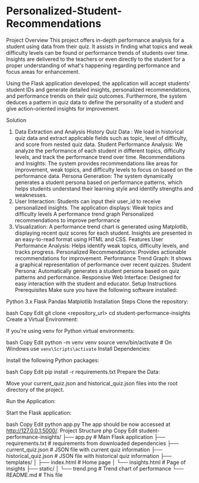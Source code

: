 # Personalized-Student-Recommendations

Project Overview
This project offers in-depth performance analysis for a student using data from their quiz. It assists in finding what topics and weak difficulty levels can be found or performance trends of students over time. Insights are delivered to the teachers or even directly to the student for a proper understanding of what's happening regarding performance and focus areas for enhancement.

Using the Flask application developed, the application will accept students' student IDs and generate detailed insights, personalized recommendations, and performance trends on their quiz outcomes. Furthermore, the system deduces a pattern in quiz data to define the personality of a student and give action-oriented insights for improvement.

Solution
1. Data Extraction and Analysis
History Quiz Data : We load in historical quiz data and extract applicable fields such as topic, level of difficulty, and score from nested quiz data.
Student Performance Analysis: We analyze the performance of each student in different topics, difficulty levels, and track the performance trend over time.
Recommendations and Insights: The system provides recommendations like areas for improvement, weak topics, and difficulty levels to focus on based on the performance data.
Persona Generation: The system dynamically generates a student persona based on performance patterns, which helps students understand their learning style and identify strengths and weaknesses.
2. User Interaction:
Students can input their user_id to receive personalized insights.
The application displays:
Weak topics and difficulty levels
A performance trend graph
Personalized recommendations to improve performance
3. Visualization:
A performance trend chart is generated using Matplotlib, displaying recent quiz scores for each student.
Insights are presented in an easy-to-read format using HTML and CSS.
Features
User Performance Analysis: Helps identify weak topics, difficulty levels, and tracks progress.
Personalized Recommendations: Provides actionable recommendations for improvement.
Performance Trend Graph: It shows a graphical representation of performance over recent quizzes.
Student Persona: Automatically generates a student persona based on quiz patterns and performance.
Responsive Web Interface: Designed for easy interaction with the student and educator.
Setup Instructions
Prerequisites
Make sure you have the following software installed:

Python 3.x
Flask
Pandas
Matplotlib
Installation Steps
Clone the repository:

bash
Copy
Edit
git clone <repository_url>
cd student-performance-insights
Create a Virtual Environment:

If you're using venv for Python virtual environments:

bash
Copy
Edit
python -m venv venv
source venv/bin/activate # On Windows use `venv\Scripts\activate`
Install Dependencies:

Install the following Python packages:

bash
Copy
Edit
pip install -r requirements.txt
Prepare the Data:

Move your current_quiz.json and historical_quiz.json files into the root directory of the project.

Run the Application:

Start the Flask application:

bash
Copy
Edit
python app.py
The app should be now accessed at http://127.0.0.1:5000/.
Project Structure
php
Copy
Edit
student-performance-insights/
├── app.py # Main Flask application
├── requirements.txt # requirements from downloaded dependencies
├── current_quiz.json # JSON file with current quiz information
├── historical_quiz.json # JSON file with historical quiz information
├── templates/
│ ├── index.html # Home page
│ └── insights.html # Page of insights
├── static/
│ └── trend.png # Trend chart of performance
└── README.md # This file
